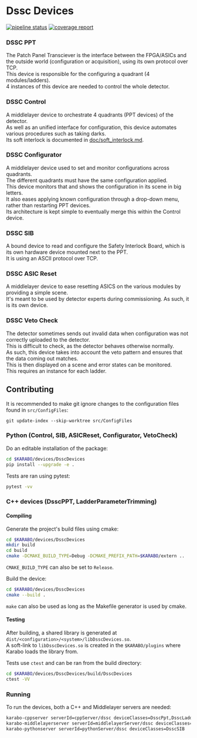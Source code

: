 # Dssc Devices
[![pipeline status](https://git.xfel.eu/karaboDevices/dsscDevices/badges/master/pipeline.svg)](https://git.xfel.eu/karaboDevices/dsscDevices/-/commits/master)
[![coverage report](https://git.xfel.eu/karaboDevices/dsscDevices/badges/master/coverage.svg)](https://git.xfel.eu/karaboDevices/dsscDevices/-/commits/master) 


### DSSC PPT

The Patch Panel Transciever is the interface between the FPGA/ASICs and the outside world (configuration or acquisition), using its own protocol over TCP.  
This device is responsible for the configuring a quadrant (4 modules/ladders).  
4 instances of this device are needed to control the whole detector.  

### DSSC Control

A middlelayer device to orchestrate 4 quadrants (PPT devices) of the detector.  
As well as an unified interface for configuration, this device automates various procedures such as taking darks.  
Its soft interlock is documented in [doc/soft_interlock.md](doc/soft_interlock.md).

### DSSC Configurator

A middlelayer device used to set and monitor configurations across quadrants.  
The different quadrants must have the same configuration applied.  
This device monitors that and shows the configuration in its scene in big letters.  
It also eases applying known configuration through a drop-down menu, rather than restarting PPT devices.  
Its architecture is kept simple to eventually merge this within the Control device.

### DSSC SIB

A bound device to read and configure the Safety Interlock Board, which is its own hardware
device mounted next to the PPT.  
It is using an ASCII protocol over TCP.

### DSSC ASIC Reset

A middlelayer device to ease resetting ASICS on the various modules by providing a simple scene.  
It's meant to be used by detector experts during commissioning. As such, it is its own device.

### DSSC Veto Check

The detector sometimes sends out invalid data when configuration was not correctly uploaded to the
detector.  
This is difficult to check, as the detector behaves otherwise normally.  
As such, this device takes into account the veto pattern and ensures that the data coming out matches.  
This is then displayed on a scene and error states can be monitored.  
This requires an instance for each ladder.  

## Contributing

It is recommended to make git ignore changes to the configuration files found in `src/ConfigFiles`:  

```text
git update-index --skip-worktree src/ConfigFiles
```

### Python (Control, SIB, ASICReset, Configurator, VetoCheck)

Do an editable installation of the package:  

```bash
cd $KARABO/devices/DsscDevices
pip install --upgrade -e .
```

Tests are ran using pytest:  

```bash
pytest -vv 
```

###  C++ devices (DsscPPT, LadderParameterTrimming)  

#### Compiling

Generate the project's build files using cmake:  

```bash
cd $KARABO/devices/DsscDevices
mkdir build
cd build
cmake -DCMAKE_BUILD_TYPE=Debug -DCMAKE_PREFIX_PATH=$KARABO/extern ..
```

`CMAKE_BUILD_TYPE` can also be set to `Release`.  

Build the device:

```bash
cd $KARABO/devices/DsscDevices
cmake --build .
```

`make` can also be used as long as the Makefile generator is used by cmake.  

#### Testing

After building, a shared library is generated at `dist/<configuration>/<system>/libDsscDevices.so`.  
A soft-link to `libDsscDevices.so` is created in the `$KARABO/plugins` where Karabo loads the library from.  

Tests use `ctest` and can be ran from the build directory:  

```bash
cd $KARABO/devices/DsscDevices/build/DsscDevices
ctest -VV
```

### Running

To run the devices, both a C++ and Middlelayer servers are needed:  
```bash
karabo-cppserver serverId=cppServer/dssc deviceClasses=DsscPpt,DsscLadderParameterTrimming &
karabo-middlelayerserver serverId=middlelayerServer/dssc deviceClasses=DsscControl,Configurator,DsscVetoCheck &
karabo-pythonserver serverId=pythonServer/dssc deviceClasses=DsscSIB
```
